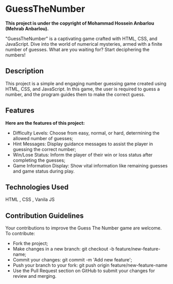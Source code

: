 # GuessTheNumber

**This project is under the copyright of Mohammad Hossein Anbarlou (Mehrab Anbarlou).**

"GuessTheNumber" is a captivating game crafted with HTML, CSS, and JavaScript. Dive into the world of numerical mysteries, armed with a finite number of guesses. What are you waiting for? Start deciphering the numbers!

## Description

This project is a simple and engaging number guessing game created using HTML, CSS, and JavaScript. In this game, the user is required to guess a number, and the program guides them to make the correct guess.

## Features

**Here are the features of this project:**

<ul>
  <li>Difficulty Levels: Choose from easy, normal, or hard, determining the allowed number of guesses;</li>
  <li>Hint Messages: Display guidance messages to assist the player in guessing the correct number;</li>
  <li>Win/Lose Status: Inform the player of their win or loss status after completing the guesses;</li>
  <li>Game Information Display: Show vital information like remaining guesses and game status during play.</li>
</ul>

## Technologies Used

HTML , CSS , Vanila JS

## Contribution Guidelines

Your contributions to improve the Guess The Number game are welcome. To contribute:

<ul>
    <li>Fork the project;</li>
    <li>Make changes in a new branch: git checkout -b feature/new-feature-name;</li>
    <li>Commit your changes: git commit -m 'Add new feature';</li>
    <li>Push your branch to your fork: git push origin feature/new-feature-name</li>
    <li>Use the Pull Request section on GitHub to submit your changes for review and merging.</li>
</ul>
